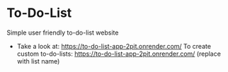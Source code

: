 # To-Do-List
Simple user friendly to-do-list website
- Take a look at: https://to-do-list-app-2pit.onrender.com/
To create custom to-do-lists: https://to-do-list-app-2pit.onrender.com/<customListName> (replace <customeListName> with list name)

